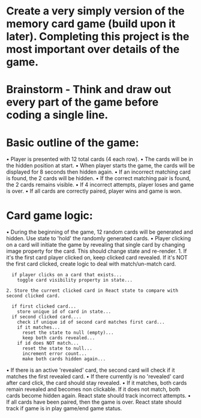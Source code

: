 
# Create a very simply version of the memory card game (build upon it later). Completing this project is the most important over details of the game.
# Brainstorm - Think and draw out every part of the game before coding a single line.

# Basic outline of the game:
  • Player is presented with 12 total cards (4 each row).
  • The cards will be in the hidden position at start.
  • When player starts the game, the cards will be displayed for 8 seconds then hidden again.
  • If an incorrect matching card is found, the 2 cards will be hidden.
  • If the correct matching pair is found, the 2 cards remains visible.
  • If 4 incorrect attempts, player loses and game is over.
  • If all cards are correctly paired, player wins and game is won.

# Card game logic:
  • During the beginning of the game, 12 random cards will be generated and hidden. Use state to 'hold' the randomly generated cards.
  • Player clicking on a card will initiate the game by revealing that single card by changing image property for the card. This should change state and re-render.
    1. If it's the first card player clicked on, keep clicked card revealed. If it's NOT the first card clicked, create logic to deal with match/un-match card.

      if player clicks on a card that exists...
        toggle card visibility property in state...

    2. Store the current clicked card in React state to compare with second clicked card.

      if first clicked card...
        store unique id of card in state...
      if second clicked card....
        check if unique id of second card matches first card...
        if it matches...
          reset the state to null (empty)...
          keep both cards revealed...
        if id does NOT match...
          reset the state to null...
          increment error count...
          make both cards hidden again...

  • If there is an active 'revealed' card, the second card will check if it matches the first revealed card.
  • If there currently is no 'revealed' card after card click, the card should stay revealed.
  • If it matches, both cards remain revealed and becomes non clickable. If it does not match, both cards become hidden again. React state should track incorrect attempts.
  • If all cards have been paired, then the game is over. React state should track if game is in play game/end game status.


